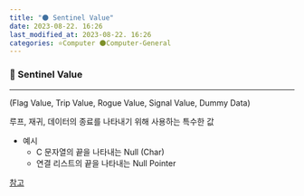 ```yaml
---
title: "🌑 Sentinel Value"
date: 2023-08-22. 16:26
last_modified_at: 2023-08-22. 16:26
categories: ⭐Computer 🌑Computer-General
---
```


### 💫 Sentinel Value

---

(Flag Value, Trip Value, Rogue Value, Signal Value, Dummy Data)  

루프, 재귀, 데이터의 종료를 나타내기 위해 사용하는 특수한 값  

- 예시
  - C 문자열의 끝을 나타내는 Null (Char)
  - 연결 리스트의 끝을 나타내는 Null Pointer

[참고](https://en.wikipedia.org/wiki/Sentinel_value)  
